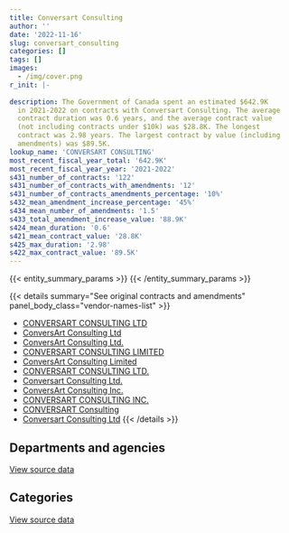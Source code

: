 ```yaml
---
title: Conversart Consulting
author: ''
date: '2022-11-16'
slug: conversart_consulting
categories: []
tags: []
images:
  - /img/cover.png
r_init: |-
  
description: The Government of Canada spent an estimated $642.9K
  in 2021-2022 on contracts with Conversart Consulting. The average
  contract duration was 0.6 years, and the average contract value
  (not including contracts under $10k) was $28.8K. The longest
  contract was 2.98 years. The largest contract by value (including
  amendments) was $89.5K.
lookup_name: 'CONVERSART CONSULTING'
most_recent_fiscal_year_total: '642.9K'
most_recent_fiscal_year_year: '2021-2022'
s431_number_of_contracts: '122'
s431_number_of_contracts_with_amendments: '12'
s431_number_of_contracts_amendments_percentage: '10%'
s432_mean_amendment_increase_percentage: '45%'
s434_mean_number_of_amendments: '1.5'
s433_total_amendment_increase_value: '88.9K'
s424_mean_duration: '0.6'
s421_mean_contract_value: '28.8K'
s425_max_duration: '2.98'
s422_max_contract_value: '89.5K'
---
```


<script src="/rmarkdown-libs/htmlwidgets/htmlwidgets.js"></script>
<link href="/rmarkdown-libs/datatables-css/datatables-crosstalk.css" rel="stylesheet" />
<script src="/rmarkdown-libs/datatables-binding/datatables.js"></script>
<script src="/rmarkdown-libs/jquery/jquery-3.6.0.min.js"></script>
<link href="/rmarkdown-libs/dt-core-bootstrap/css/dataTables.bootstrap.min.css" rel="stylesheet" />
<link href="/rmarkdown-libs/dt-core-bootstrap/css/dataTables.bootstrap.extra.css" rel="stylesheet" />
<script src="/rmarkdown-libs/dt-core-bootstrap/js/jquery.dataTables.min.js"></script>
<script src="/rmarkdown-libs/dt-core-bootstrap/js/dataTables.bootstrap.min.js"></script>
<link href="/rmarkdown-libs/crosstalk/css/crosstalk.min.css" rel="stylesheet" />
<script src="/rmarkdown-libs/crosstalk/js/crosstalk.min.js"></script>
<script src="/rmarkdown-libs/htmlwidgets/htmlwidgets.js"></script>
<link href="/rmarkdown-libs/datatables-css/datatables-crosstalk.css" rel="stylesheet" />
<script src="/rmarkdown-libs/datatables-binding/datatables.js"></script>
<script src="/rmarkdown-libs/jquery/jquery-3.6.0.min.js"></script>
<link href="/rmarkdown-libs/dt-core-bootstrap/css/dataTables.bootstrap.min.css" rel="stylesheet" />
<link href="/rmarkdown-libs/dt-core-bootstrap/css/dataTables.bootstrap.extra.css" rel="stylesheet" />
<script src="/rmarkdown-libs/dt-core-bootstrap/js/jquery.dataTables.min.js"></script>
<script src="/rmarkdown-libs/dt-core-bootstrap/js/dataTables.bootstrap.min.js"></script>
<link href="/rmarkdown-libs/crosstalk/css/crosstalk.min.css" rel="stylesheet" />
<script src="/rmarkdown-libs/crosstalk/js/crosstalk.min.js"></script>

{{< entity_summary_params >}}
{{< /entity_summary_params >}}

{{< details summary="See original contracts and amendments" panel_body_class="vendor-names-list" >}}
- [CONVERSART CONSULTING LTD](https://search.open.canada.ca/en/ct/?sort=contract_value_f%20desc&page=1&search_text=%22CONVERSART%20CONSULTING%20LTD%22)
- [ConversArt Consulting Ltd](https://search.open.canada.ca/en/ct/?sort=contract_value_f%20desc&page=1&search_text=%22ConversArt%20Consulting%20Ltd%22)
- [ConversArt Consulting Ltd.](https://search.open.canada.ca/en/ct/?sort=contract_value_f%20desc&page=1&search_text=%22ConversArt%20Consulting%20Ltd.%22)
- [CONVERSART CONSULTING LIMITED](https://search.open.canada.ca/en/ct/?sort=contract_value_f%20desc&page=1&search_text=%22CONVERSART%20CONSULTING%20LIMITED%22)
- [ConversArt Consulting Limited](https://search.open.canada.ca/en/ct/?sort=contract_value_f%20desc&page=1&search_text=%22ConversArt%20Consulting%20Limited%22)
- [CONVERSART CONSULTING LTD.](https://search.open.canada.ca/en/ct/?sort=contract_value_f%20desc&page=1&search_text=%22CONVERSART%20CONSULTING%20LTD.%22)
- [Conversart Consulting Ltd.](https://search.open.canada.ca/en/ct/?sort=contract_value_f%20desc&page=1&search_text=%22Conversart%20Consulting%20Ltd.%22)
- [ConversArt Consulting Inc.](https://search.open.canada.ca/en/ct/?sort=contract_value_f%20desc&page=1&search_text=%22ConversArt%20Consulting%20Inc.%22)
- [CONVERSART CONSULTING INC.](https://search.open.canada.ca/en/ct/?sort=contract_value_f%20desc&page=1&search_text=%22CONVERSART%20CONSULTING%20INC.%22)
- [CONVERSART Consulting](https://search.open.canada.ca/en/ct/?sort=contract_value_f%20desc&page=1&search_text=%22CONVERSART%20Consulting%22)
- [Conversart Consulting Ltd](https://search.open.canada.ca/en/ct/?sort=contract_value_f%20desc&page=1&search_text=%22Conversart%20Consulting%20Ltd%22)
{{< /details >}}

## Departments and agencies

<div id="htmlwidget-1" style="width:100%;height:auto;" class="datatables html-widget"></div>
<script type="application/json" data-for="htmlwidget-1">{"x":{"style":"bootstrap","filter":"none","vertical":false,"data":[["<a href=\"/departments/aafc-aac/\">Agriculture and Agri-Food Canada<\/a>","<a href=\"/departments/cbsa-asfc/\">Canada Border Services Agency<\/a>","<a href=\"/departments/cfia-acia/\">Canadian Food Inspection Agency<\/a>","<a href=\"/departments/csc-scc/\">Correctional Service of Canada<\/a>","<a href=\"/departments/cta-otc/\">Canadian Transportation Agency<\/a>","<a href=\"/departments/dfo-mpo/\">Fisheries and Oceans Canada<\/a>","<a href=\"/departments/dnd-mdn/\">National Defence<\/a>","<a href=\"/departments/ec/\">Environment and Climate Change Canada<\/a>","<a href=\"/departments/esdc-edsc/\">Employment and Social Development Canada<\/a>","<a href=\"/departments/feddevontario/\">Federal Economic Development Agency for Southern Ontario<\/a>","<a href=\"/departments/hc-sc/\">Health Canada<\/a>","<a href=\"/departments/ic/\">Innovation, Science and Economic Development Canada<\/a>","<a href=\"/departments/isc-sac/\">Indigenous Services Canada<\/a>","<a href=\"/departments/jus/\">Department of Justice Canada<\/a>","<a href=\"/departments/nrcan-rncan/\">Natural Resources Canada<\/a>","<a href=\"/departments/ocol-clo/\">Office of the Commissioner of Official Languages<\/a>","<a href=\"/departments/pch/\">Canadian Heritage<\/a>","<a href=\"/departments/pco-bcp/\">Privy Council Office<\/a>","<a href=\"/departments/phac-aspc/\">Public Health Agency of Canada<\/a>","<a href=\"/departments/ps-sp/\">Public Safety Canada<\/a>","<a href=\"/departments/pwgsc-tpsgc/\">Public Services and Procurement Canada<\/a>","<a href=\"/departments/ssc-spc/\">Shared Services Canada<\/a>","<a href=\"/departments/sshrc-crsh/\">Social Sciences and Humanities Research Council of Canada<\/a>","<a href=\"/departments/tbs-sct/\">Treasury Board of Canada Secretariat<\/a>","<a href=\"/departments/tc/\">Transport Canada<\/a>","<a href=\"/departments/wage/\">Department for Women and Gender Equality<\/a>"],[null,40534.71,9298.29,7690.19,20790,97612.74,10438.64,21696,63576.49,null,null,20340,null,24408,81111.24,null,null,null,14238,null,24786.44,null,14746.5,24408,null,null],[null,66589.29,15109.71,16717.81,null,96827.15,32123.46,null,123900.95,null,5039.97,null,13230,3659.57,88353.45,null,24570,null,24408,16272,24593.86,141248.17,null,null,24408,24759],[null,null,14746.5,null,null,134186.86,73240.3,6851.11,216116.62,null,6214.83,null,39879,7188.43,32051.23,null,null,null,25798.41,null,null,50850,null,null,null,79569],[39663,null,null,null,null,null,39866.4,96775.26,213838.86,8906.32,39866.4,null,10865.14,null,32528.27,21550.77,null,39663,23559.99,null,null,39866.4,null,null,null,35910]],"container":"<table class=\"table table-striped table-hover row-border order-column display\">\n  <thead>\n    <tr>\n      <th>Department<\/th>\n      <th>2018-2019<\/th>\n      <th>2019-2020<\/th>\n      <th>2020-2021<\/th>\n      <th>2021-2022<\/th>\n    <\/tr>\n  <\/thead>\n<\/table>","options":{"order":[[4,"desc"]],"pageLength":10,"autoWidth":true,"columnDefs":[{"targets":1,"render":"function(data, type, row, meta) {\n    return type !== 'display' ? data : DTWidget.formatCurrency(data, \"$\", 2, 3, \",\", \".\", true, null);\n  }"},{"targets":2,"render":"function(data, type, row, meta) {\n    return type !== 'display' ? data : DTWidget.formatCurrency(data, \"$\", 2, 3, \",\", \".\", true, null);\n  }"},{"targets":3,"render":"function(data, type, row, meta) {\n    return type !== 'display' ? data : DTWidget.formatCurrency(data, \"$\", 2, 3, \",\", \".\", true, null);\n  }"},{"targets":4,"render":"function(data, type, row, meta) {\n    return type !== 'display' ? data : DTWidget.formatCurrency(data, \"$\", 2, 3, \",\", \".\", true, null);\n  }"},{"width":"16%","targets":[1,2,3,4]},{"className":"dt-right","targets":[1,2,3,4]}],"orderClasses":false}},"evals":["options.columnDefs.0.render","options.columnDefs.1.render","options.columnDefs.2.render","options.columnDefs.3.render"],"jsHooks":[]}</script>
<p class="text-right">
<a href="https://github.com/GoC-Spending/contracts-data/tree/main/data/out/vendors/conversart_consulting/summary_by_fiscal_year_by_department.csv" class="source-data-link btn btn-link">View source data</a>
</p>

## Categories

<div id="htmlwidget-2" style="width:100%;height:auto;" class="datatables html-widget"></div>
<script type="application/json" data-for="htmlwidget-2">{"x":{"style":"bootstrap","filter":"none","vertical":false,"data":[["<a href=\"/categories/professional_services/\">Professional services<\/a>","<a href=\"/categories/information_technology/\">Information technology<\/a>","<a href=\"/categories/human_capital/\">Human capital<\/a>"],[338395.79,115254.51,22024.95],[505024.08,157665.22,79121.09],[554752.44,36412.48,95527.36],[629299.82,null,13560]],"container":"<table class=\"table table-striped table-hover row-border order-column display\">\n  <thead>\n    <tr>\n      <th>Category<\/th>\n      <th>2018-2019<\/th>\n      <th>2019-2020<\/th>\n      <th>2020-2021<\/th>\n      <th>2021-2022<\/th>\n    <\/tr>\n  <\/thead>\n<\/table>","options":{"order":[[4,"desc"]],"dom":"t","pageLength":30,"autoWidth":true,"columnDefs":[{"targets":1,"render":"function(data, type, row, meta) {\n    return type !== 'display' ? data : DTWidget.formatCurrency(data, \"$\", 2, 3, \",\", \".\", true, null);\n  }"},{"targets":2,"render":"function(data, type, row, meta) {\n    return type !== 'display' ? data : DTWidget.formatCurrency(data, \"$\", 2, 3, \",\", \".\", true, null);\n  }"},{"targets":3,"render":"function(data, type, row, meta) {\n    return type !== 'display' ? data : DTWidget.formatCurrency(data, \"$\", 2, 3, \",\", \".\", true, null);\n  }"},{"targets":4,"render":"function(data, type, row, meta) {\n    return type !== 'display' ? data : DTWidget.formatCurrency(data, \"$\", 2, 3, \",\", \".\", true, null);\n  }"},{"width":"16%","targets":[1,2,3,4]},{"className":"dt-right","targets":[1,2,3,4]}],"orderClasses":false,"lengthMenu":[10,25,30,50,100]}},"evals":["options.columnDefs.0.render","options.columnDefs.1.render","options.columnDefs.2.render","options.columnDefs.3.render"],"jsHooks":[]}</script>
<p class="text-right">
<a href="https://github.com/GoC-Spending/contracts-data/tree/main/data/out/vendors/conversart_consulting/summary_by_fiscal_year_by_category.csv" class="source-data-link btn btn-link">View source data</a>
</p>
